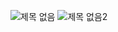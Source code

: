 ![제목 없음](https://github.com/user-attachments/assets/ae773259-fba5-4022-82db-527b5d036ad3)
![제목 없음2](https://github.com/user-attachments/assets/8caeab2e-c6bb-48a1-9af3-078e953644af)
